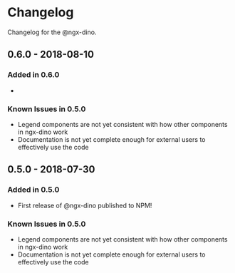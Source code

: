 # Changelog

Changelog for the @ngx-dino.

## 0.6.0 - 2018-08-10

### Added in 0.6.0

- 

### Known Issues in 0.5.0

- Legend components are not yet consistent with how other components in ngx-dino work
- Documentation is not yet complete enough for external users to effectively use the code

## 0.5.0 - 2018-07-30

### Added in 0.5.0

- First release of @ngx-dino published to NPM!

### Known Issues in 0.5.0

- Legend components are not yet consistent with how other components in ngx-dino work
- Documentation is not yet complete enough for external users to effectively use the code
